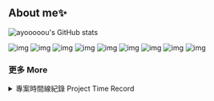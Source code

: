 ## About me✨

<!--
**ayooooou/ayooooou** is a ✨ _special_ ✨ repository because its `README.md` (this file) appears on your GitHub profile.
-->

<!--use https://github.com/alexandresanlim/Badges4-README.md-Profile?tab=readme-ov-file -->

![ayooooou's GitHub stats](https://github-readme-stats.vercel.app/api?username=ayooooou&show_icons=true&theme=dark&locale=zh-tw)

![img](https://img.shields.io/badge/Python-FFD43B?style=for-the-badge&logo=python&logoColor=blue)
![img](https://img.shields.io/badge/C%2B%2B-00599C?style=for-the-badge&logo=c%2B%2B&logoColor=white)
![img](https://img.shields.io/badge/HTML5-E34F26?style=for-the-badge&logo=html5&logoColor=white)
![img](https://img.shields.io/badge/JavaScript-323330?style=for-the-badge&logo=javascript&logoColor=F7DF1E)
![img](https://img.shields.io/badge/CSS3-1572B6?style=for-the-badge&logo=css3&logoColor=white)
![img](https://img.shields.io/badge/Flask-000000?style=for-the-badge&logo=flask&logoColor=white)
![img](https://img.shields.io/badge/MongoDB-4EA94B?style=for-the-badge&logo=mongodb&logoColor=white)
![img](https://img.shields.io/badge/Figma-F24E1E?style=for-the-badge&logo=figma&logoColor=white)
![img](https://img.shields.io/badge/Codecademy-FFF0E5?style=for-the-badge&logo=codecademy&logoColor=303347)

### 更多 More

<details>

<summary> 專案時間線紀錄 Project Time Record </summary>

### 2024 高一
- 1 月 [AI放課](https://github.com/ayooooou/AI)
- 5 月 [網管培訓](https://github.com/ayooooou/Login-Flask-Mongodb)
- 6 月 [CITHUB](https://github.com/ayooooou/CITHUB)
- 6 月 [C++ 學習](https://github.com/ayooooou/SproutOJ)
- 7 月 [捷運大富翁](https://github.com/lucasw0908/izcc2024MRT)
- 8 月 [排志願DC BOT](https://github.com/ayooooou/choice-discord.py)

</details>

